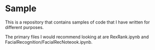 # Sample
This is a repository that contains samples of code that I have written for different purposes. 

The primary files I would recommend looking at are RexRank.ipynb and FacialRecognition/FacialRecNoteook.ipynb.
